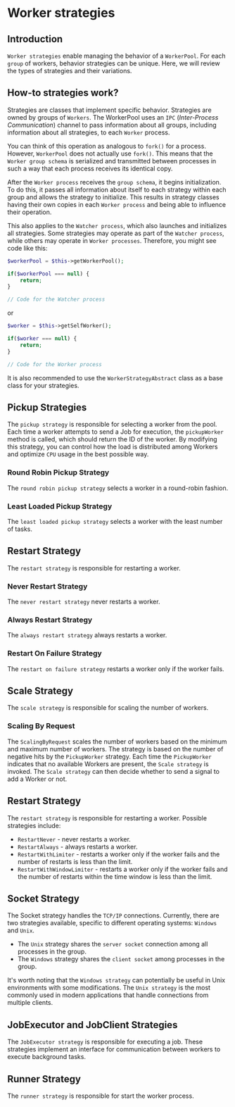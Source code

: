 # Worker strategies

## Introduction

`Worker strategies` enable managing the behavior of a `WorkerPool`.
For each `group` of workers, behavior strategies can be unique.
Here, we will review the types of strategies and their variations.

## How-to strategies work?

Strategies are classes that implement specific behavior.
Strategies are owned by groups of `Workers`.
The WorkerPool uses an `IPC` (*Inter-Process Communication*) channel to pass information about all groups, 
including information about all strategies, to each `Worker` process.

You can think of this operation as analogous to `fork()` for a process. 
However, `WorkerPool` does not actually use `fork()`. 
This means that the `Worker group schema` is serialized and transmitted between processes in such a way 
that each process receives its identical copy.

After the `Worker process` receives the `group schema`, it begins initialization.
To do this, it passes all information about itself to each strategy within each group and allows the strategy to initialize. 
This results in strategy classes having their own copies in each `Worker process` and 
being able to influence their operation.

This also applies to the `Watcher process`, which also launches and initializes all strategies. 
Some strategies may operate as part of the `Watcher process`, while others may operate in `Worker processes`. 
Therefore, you might see code like this:

```php
$workerPool = $this->getWorkerPool();

if($workerPool === null) {
    return;
}

// Code for the Watcher process

```

or 

```php
$worker = $this->getSelfWorker();

if($worker === null) {
    return;
}

// Code for the Worker process    

```

It is also recommended to use the `WorkerStrategyAbstract` class as a base class for your strategies.

## Pickup Strategies

The `pickup strategy` is responsible for selecting a worker from the pool. 
Each time a worker attempts to send a Job for execution, 
the `pickupWorker` method is called, which should return the ID of the worker. 
By modifying this strategy, you can control how the load is distributed among Workers and optimize `CPU` usage 
in the best possible way.

### Round Robin Pickup Strategy

The `round robin pickup strategy` selects a worker in a round-robin fashion.

### Least Loaded Pickup Strategy

The `least loaded pickup strategy` selects a worker with the least number of tasks.

## Restart Strategy

The `restart strategy` is responsible for restarting a worker.

### Never Restart Strategy

The `never restart strategy` never restarts a worker.

### Always Restart Strategy

The `always restart strategy` always restarts a worker.

### Restart On Failure Strategy

The `restart on failure strategy` restarts a worker only if the worker fails.

## Scale Strategy

The `scale strategy` is responsible for scaling the number of workers.

### Scaling By Request

The `ScalingByRequest` scales the number of workers based on the minimum and maximum number of workers.
The strategy is based on the number of negative hits by the `PickupWorker` strategy. 
Each time the `PickupWorker` indicates that no available Workers are present, the `Scale strategy` is invoked. 
The `Scale strategy` can then decide whether to send a signal to add a Worker or not.

## Restart Strategy

The `restart strategy` is responsible for restarting a worker.
Possible strategies include:
* `RestartNever` - never restarts a worker.
* `RestartAlways` - always restarts a worker.
* `RestartWithLimiter` - restarts a worker only if the worker fails and the number of restarts is less than the limit.
* `RestartWithWindowLimiter` - restarts a worker only if the worker fails 
and the number of restarts within the time window is less than the limit.

## Socket Strategy

The Socket strategy handles the `TCP/IP` connections.
Currently, there are two strategies available, specific to different operating systems: `Windows` and `Unix`.

* The `Unix` strategy shares the `server socket` connection among all processes in the group.
* The `Windows` strategy shares the `client socket` among processes in the group.

It's worth noting that the `Windows strategy` can potentially be useful in Unix environments with some modifications. 
The `Unix strategy` is the most commonly used in modern applications that handle connections from multiple clients.

## JobExecutor and JobClient Strategies

The `JobExecutor strategy` is responsible for executing a job.
These strategies implement an interface for communication between workers to execute background tasks.

## Runner Strategy

The `runner strategy` is responsible for start the worker process.